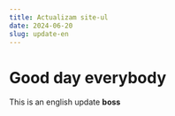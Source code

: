 ```yaml
---
title: Actualizam site-ul
date: 2024-06-20
slug: update-en
---
```


# Good day everybody

This is an english update **boss**

